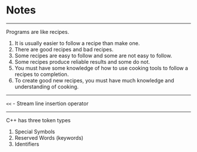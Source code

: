 # Notes

---

Programs are like recipes.

1. It is usually easier to follow a recipe than make one.
2. There are good recipes and bad recipes.
3. Some recipes are easy to follow and some are not easy to follow.
4. Some recipes produce reliable results and some do not.
5. You must have some knowledge of how to use cooking tools to follow a recipes to completion.
6. To create good new recipes, you must have much knowledge and understanding of cooking.

---

`<<` - Stream line insertion operator

--- 

C++ has three token types

1. Special Symbols
2. Reserved Words (keywords)
3. Identifiers